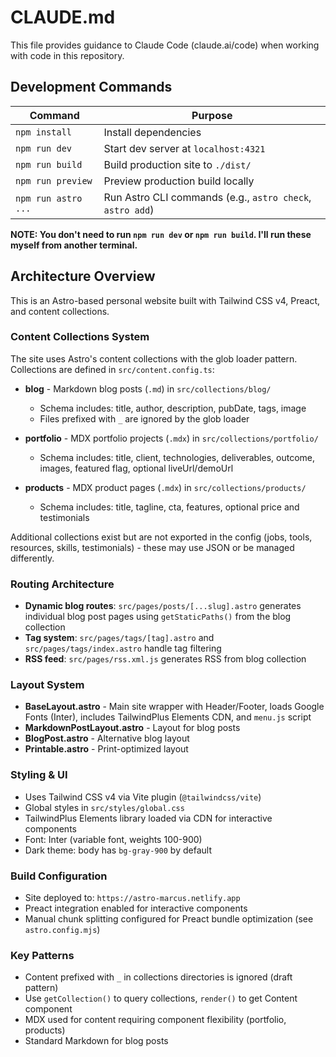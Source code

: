 # CLAUDE.md

This file provides guidance to Claude Code (claude.ai/code) when working with code in this repository.

## Development Commands

| Command | Purpose |
|---------|---------|
| `npm install` | Install dependencies |
| `npm run dev` | Start dev server at `localhost:4321` |
| `npm run build` | Build production site to `./dist/` |
| `npm run preview` | Preview production build locally |
| `npm run astro ...` | Run Astro CLI commands (e.g., `astro check`, `astro add`) |

**NOTE: You don't need to run `npm run dev` or `npm run build`. I'll run these myself from another terminal.**

## Architecture Overview

This is an Astro-based personal website built with Tailwind CSS v4, Preact, and content collections.

### Content Collections System

The site uses Astro's content collections with the glob loader pattern. Collections are defined in `src/content.config.ts`:

- **blog** - Markdown blog posts (`.md`) in `src/collections/blog/`
  - Schema includes: title, author, description, pubDate, tags, image
  - Files prefixed with `_` are ignored by the glob loader

- **portfolio** - MDX portfolio projects (`.mdx`) in `src/collections/portfolio/`
  - Schema includes: title, client, technologies, deliverables, outcome, images, featured flag, optional liveUrl/demoUrl

- **products** - MDX product pages (`.mdx`) in `src/collections/products/`
  - Schema includes: title, tagline, cta, features, optional price and testimonials

Additional collections exist but are not exported in the config (jobs, tools, resources, skills, testimonials) - these may use JSON or be managed differently.

### Routing Architecture

- **Dynamic blog routes**: `src/pages/posts/[...slug].astro` generates individual blog post pages using `getStaticPaths()` from the blog collection
- **Tag system**: `src/pages/tags/[tag].astro` and `src/pages/tags/index.astro` handle tag filtering
- **RSS feed**: `src/pages/rss.xml.js` generates RSS from blog collection

### Layout System

- **BaseLayout.astro** - Main site wrapper with Header/Footer, loads Google Fonts (Inter), includes TailwindPlus Elements CDN, and `menu.js` script
- **MarkdownPostLayout.astro** - Layout for blog posts
- **BlogPost.astro** - Alternative blog layout
- **Printable.astro** - Print-optimized layout

### Styling & UI

- Uses Tailwind CSS v4 via Vite plugin (`@tailwindcss/vite`)
- Global styles in `src/styles/global.css`
- TailwindPlus Elements library loaded via CDN for interactive components
- Font: Inter (variable font, weights 100-900)
- Dark theme: body has `bg-gray-900` by default

### Build Configuration

- Site deployed to: `https://astro-marcus.netlify.app`
- Preact integration enabled for interactive components
- Manual chunk splitting configured for Preact bundle optimization (see `astro.config.mjs`)

### Key Patterns

- Content prefixed with `_` in collections directories is ignored (draft pattern)
- Use `getCollection()` to query collections, `render()` to get Content component
- MDX used for content requiring component flexibility (portfolio, products)
- Standard Markdown for blog posts

